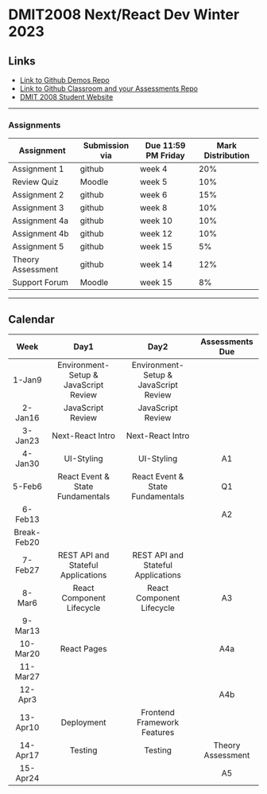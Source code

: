 # DMIT2008 Next/React Dev Winter 2023

## Links

- [Link to Github Demos Repo](https://github.com/RobbinLawJavaScript/next-react-demos)
- [Link to Github Classroom and your Assessments Repo](#)
- [DMIT 2008 Student Website](https://dmit-2008.github.io/dmit2008/)

---

### Assignments

| Assignment | Submission via | Due 11:59 PM Friday | Mark Distribution |
|---|---|---|---|
| Assignment 1 | github | week 4  | 20% |
| Review Quiz | Moodle | week 5  | 10% |
| Assignment 2 | github | week 6  | 15% |
| Assignment 3 | github | week 8  | 10% |
| Assignment 4a| github | week 10  | 10% |
| Assignment 4b| github | week 12  | 10% |
| Assignment 5 | github | week 15  | 5% |
| Theory Assessment | github | week 14  | 12% |
| Support Forum | Moodle | week 15  | 8% |

---

## Calendar

|Week|Day1|Day2|Assessments Due|
|:-:|:-:|:-:|:-:|
|1-Jan9|Environment-Setup & JavaScript Review|Environment-Setup & JavaScript Review|
|2-Jan16|JavaScript Review|JavaScript Review|
|3-Jan23|Next-React Intro|Next-React Intro|
|4-Jan30|UI-Styling|UI-Styling|A1|
|5-Feb6|React Event & State Fundamentals|React Event & State Fundamentals|Q1|
|6-Feb13|||A2|
|Break-Feb20||||
|7-Feb27|REST API and Stateful Applications|REST API and Stateful Applications|
|8-Mar6|React Component Lifecycle|React Component Lifecycle|A3|
|9-Mar13|||
|10-Mar20|React Pages||A4a|
|11-Mar27|||
|12-Apr3|||A4b|
|13-Apr10|Deployment|Frontend Framework Features|
|14-Apr17|Testing|Testing|Theory Assessment|
|15-Apr24|||A5|
